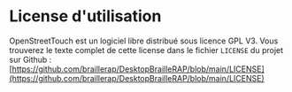 # License d'utilisation

OpenStreetTouch est un logiciel libre distribué sous licence GPL V3. Vous trouverez le texte complet de cette license dans le fichier `LICENSE` du projet sur Github : [https://github.com/braillerap/DesktopBrailleRAP/blob/main/LICENSE](https://github.com/braillerap/DesktopBrailleRAP/blob/main/LICENSE)